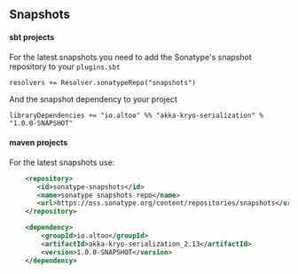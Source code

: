 Snapshots
---------

#### sbt projects

For the latest snapshots you need to add the Sonatype's snapshot repository to your `plugins.sbt`

`resolvers += Resolver.sonatypeRepo("snapshots")`


And the snapshot dependency to your project

`libraryDependencies += "io.altoo" %% "akka-kryo-serialization" % "1.0.0-SNAPSHOT"`


#### maven projects


For the latest snapshots use:

```xml
    <repository>
       <id>sonatype-snapshots</id>
       <name>sonatype snapshots repo</name>
       <url>https://oss.sonatype.org/content/repositories/snapshots</url>
    </repository>

    <dependency>
        <groupId>io.altoo</groupId>
        <artifactId>akka-kryo-serialization_2.13</artifactId>
        <version>1.0.0-SNAPSHOT</version>
    </dependency>
```